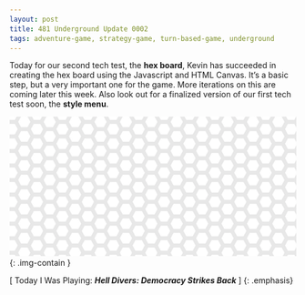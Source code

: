 ```yaml
---
layout: post
title: 481 Underground Update 0002
tags: adventure-game, strategy-game, turn-based-game, underground
---
```

Today for our second tech test, the **hex board**, Kevin has succeeded in creating the hex board using the Javascript and HTML Canvas.  It’s a basic step, but a very important one for the game.  More iterations on this are coming later this week.  Also look out for a finalized version of our first tech test soon, the **style menu**.

![UndergroundUpdate0002](/img/games/481_Underground_Update_0002.png "UndergroundUpdate0002"){: .img-contain }

[ Today I Was Playing: ***Hell Divers: Democracy Strikes Back*** ]
{: .emphasis}